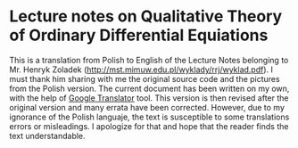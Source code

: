 # Lecture notes on Qualitative Theory of Ordinary Differential Equiations

This is a translation from Polish to English of the Lecture Notes belonging to Mr. Henryk Zoladek (http://mst.mimuw.edu.pl/wyklady/rrj/wyklad.pdf). I must thank him sharing with me the original source code and the pictures from the Polish version.
The current document has been written on my own, with the help of [Google Translator](https://translate.google.com) tool. This version is then revised after the original version and many errata have been corrected. However, due to my ignorance of the Polish languaje, the text is susceptible to some translations errors or misleadings. I apologize for that and hope that the reader finds the text understandable.
